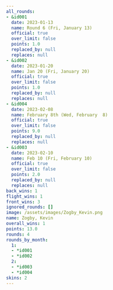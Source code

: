 ```yaml
---
all_rounds:
- &id001
  date: 2023-01-13
  name: Round 6 (Fri, January 13)
  official: true
  over_limit: false
  points: 1.0
  replaced_by: null
  replaces: null
- &id002
  date: 2023-01-20
  name: Jan 20 (Fri, January 20)
  official: true
  over_limit: false
  points: 1.0
  replaced_by: null
  replaces: null
- &id004
  date: 2023-02-08
  name: February 8th (Wed, February  8)
  official: true
  over_limit: false
  points: 9.0
  replaced_by: null
  replaces: null
- &id003
  date: 2023-02-10
  name: Feb 10 (Fri, February 10)
  official: true
  over_limit: false
  points: 2.0
  replaced_by: null
  replaces: null
back_wins: 1
flight_wins: 1
front_wins: 3
ignored_rounds: []
image: /assets/images/Zogby_Kevin.png
name: Zogby, Kevin
overall_wins: 1
points: 13.0
rounds: 4
rounds_by_month:
  1:
  - *id001
  - *id002
  2:
  - *id003
  - *id004
skins: 2
---
```

